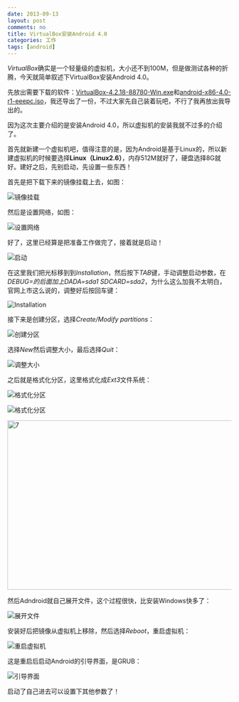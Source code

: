```yaml
---
date: 2013-09-13
layout: post
comments: no
title: VirtualBox安装Android 4.0
categories: 工作
tags: [android]
---
```


*VirtualBox*确实是一个轻量级的虚拟机，大小还不到100M，但是做测试各种的折腾，今天就简单叙述下VirtualBox安装Android 4.0。

先放出需要下载的软件：[VirtualBox-4.2.18-88780-Win.exe](http://pan.baidu.com/share/link?shareid=1053344929&uk=1158070176)和[android-x86-4.0-r1-eeepc.iso](http://pan.baidu.com/share/link?shareid=1057838040&uk=1158070176)，我还导出了一份，不过大家先自己装着玩吧，不行了我再放出我导出的。

因为这次主要介绍的是安装Android 4.0，所以虚拟机的安装我就不过多的介绍了。

首先就新建一个虚拟机吧，值得注意的是，因为Android是基于Linux的，所以新建虚拟机的时候要选择**Linux（Linux2.6）**，内存512M就好了，硬盘选择8G就好。建好之后，先别启动，先设置一些东西！

首先是把下载下来的镜像挂载上去，如图：

![镜像挂载](/uploads/2013/09/1.jpg)

然后是设置网络，如图：

![设置网络](/uploads/2013/09/22.jpg)

好了，这里已经算是把准备工作做完了，接着就是启动！

![启动](/uploads/2013/09/2.png)

在这里我们把光标移到到*Installation*，然后按下*TAB*键，手动调整启动参数，在*DEBUG=*的后面加上*DADA=sda1 SDCARD=sda2*，为什么这么加我不太明白，官网上市这么说的，调整好后按回车键：

![Installation](/uploads/2013/09/3.png)

接下来是创建分区，选择*Create/Modify partitions*：

![创建分区](/uploads/2013/09/4.png)

选择*New*然后调整大小，最后选择*Quit*：

![调整大小](/uploads/2013/09/5.png)

之后就是格式化分区，这里格式化成*Ext3*文件系统：

![格式化分区](/uploads/2013/09/6.png)

![格式化分区](/uploads/2013/09/7.png)

<img src="http://wangdaodao.com/wp-content/uploads/2013/09/7.png" alt="7" width="580" height="381" class="aligncenter size-full wp-image-7318" />

然后Adndroid就自己展开文件，这个过程很快，比安装Windows快多了：

![展开文件](/uploads/2013/09/8.png)

安装好后把镜像从虚拟机上移除，然后选择*Reboot*，重启虚拟机：

![重启虚拟机](/uploads/2013/09/9.png)

这是重启后启动Android的引导界面，是GRUB：

![引导界面](/uploads/2013/09/10.png)

启动了自己进去可以设置下其他参数了！